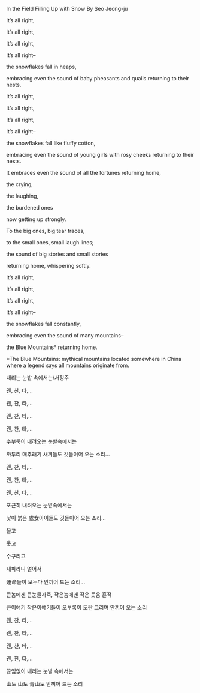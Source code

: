 In the Field Filling Up with Snow By Seo Jeong-ju


It’s   all   right,

It’s   all   right,

It’s   all   right,

It’s   all   right–

the snowflakes fall in heaps,

embracing even the sound of baby pheasants and quails
returning to their nests.


It’s   all   right,

It’s   all   right,

It’s   all   right,

It’s   all   right–

the snowflakes fall like fluffy cotton,

embracing even the sound of young girls with rosy cheeks
returning to their nests.


It embraces even the sound of all the fortunes returning home,

the crying,

the laughing,

the burdened ones

now getting up strongly.


To the big ones, big tear traces,

to the small ones, small laugh lines;

the sound of big stories and small stories

returning home, whispering softly.


It’s   all   right,

It’s   all   right,

It’s   all   right,

It’s   all   right–

the snowflakes fall constantly,

embracing even the sound of many mountains–

the Blue Mountains* returning home.


*The Blue Mountains: mythical mountains located somewhere in China where a legend says all mountains originate from.


내리는 눈밭 속에서는/서정주


괜, 찬, 타,…

괜, 찬, 타,…

괜, 찬, 타,…

괜, 찬, 타,…

수부룩이 내려오는 눈발속에서는

까투리 매추래기 새끼들도 깃들이어 오는 소리…


괜, 찬, 타,…

괜, 찬, 타,…

괜, 찬, 타,…

포근히 내려오는 눈밭속에서는

낯이 붉은 處女아이들도 깃들이어 오는 소리…


울고

웃고

수구리고

새파라니 얼어서

運命들이 모두다 안끼어 드는 소리…


큰놈에겐 큰눈물자죽, 작은놈에겐 작은 웃음 흔적

큰이얘기 작은이얘기들이 오부록이 도란 그리며 안끼어 오는 소리


괜, 찬, 타,…

괜, 찬, 타,…

괜, 찬, 타,…

괜, 찬, 타,…

끊임없이 내리는 눈발 속에서는

山도 山도 靑山도 안끼어 드는 소리

